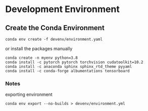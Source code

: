 # Development Environment

## Create the Conda Environment

```shell script
conda env create -f devenv/environment.yaml
```

or install the packages manually

```shell script
conda create -n myenv python=3.8
conda install -c pytorch pytorch torchvision cudatoolkit=10.2
conda install -c anaconda sphinx sphinx_rtd_theme pyyaml
conda install -c conda-forge albumentations tensorboard
```

### Notes

exporting environment

```shell script
conda env export --no-builds > devenv/environment.yml
```